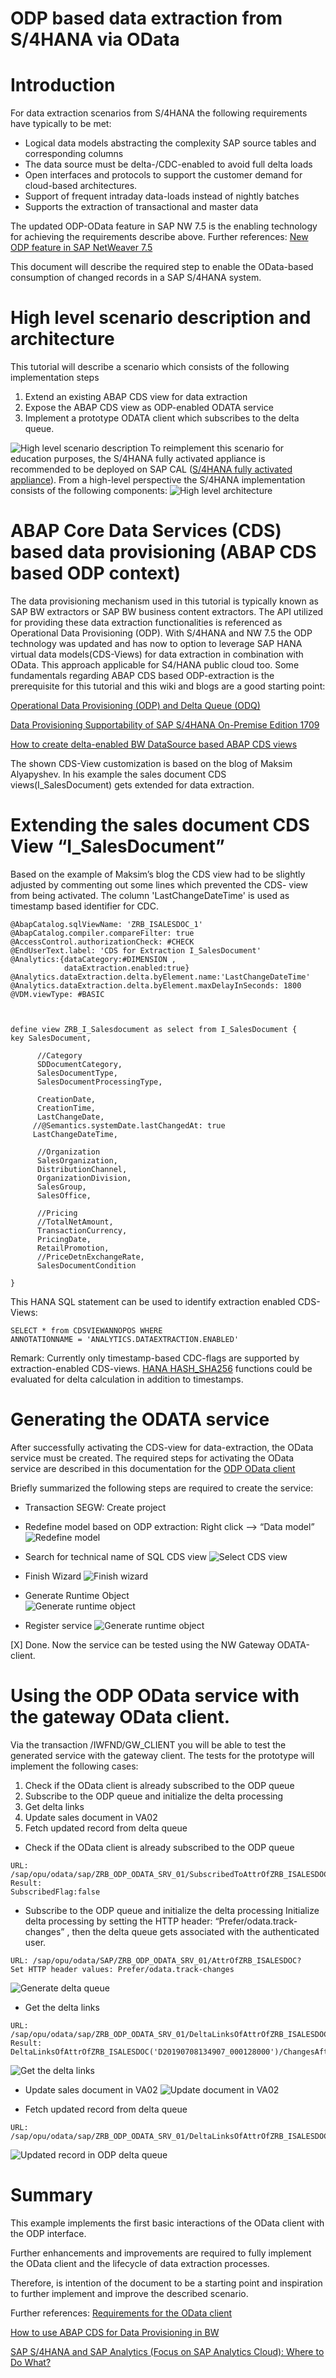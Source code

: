 # ODP based data extraction from S/4HANA via OData 

# Introduction 
For data extraction scenarios from S/4HANA the following requirements have typically to be met: 

* Logical data models abstracting the complexity SAP source tables and corresponding columns
* The data source must be delta-/CDC-enabled to avoid full delta loads 
* Open interfaces and protocols to support the customer demand for cloud-based architectures. 
* Support of frequent intraday data-loads instead of nightly batches
* Supports the extraction of transactional and master data 

The updated ODP-OData feature in SAP NW 7.5 is the enabling technology for achieving the requirements describe above. 
Further references: [New ODP feature in SAP NetWeaver 7.5]( https://wiki.scn.sap.com/wiki/display/BI/New+ODP+feature+in+SAP+NetWeaver+7.5)

This document will describe the required step to enable the OData-based consumption of changed records in a SAP S/4HANA system. 

# High level scenario description and architecture 
This tutorial will describe a scenario which consists of the following implementation steps 
1)	Extend an existing ABAP CDS view for data extraction
2)	Expose the ABAP CDS view as ODP-enabled ODATA service 
3)	Implement a prototype ODATA client which subscribes to the delta queue. 

![ High level scenario description]( https://github.com/ROBROICH/SAP_ODP_ODATA_CLIENT/blob/master/ODP_SCENARIO.jpg)
To reimplement this scenario for education purposes, the S/4HANA fully activated appliance is recommended to be deployed on SAP CAL ([S/4HANA fully activated appliance](https://blogs.sap.com/2018/12/12/sap-s4hana-fully-activated-appliance-create-your-sap-s4hana-1809-system-in-a-fraction-of-the-usual-setup-time/)). 
From a high-level perspective the S/4HANA implementation consists of the following components:
![ High level architecture]( https://github.com/ROBROICH/SAP_ODP_ODATA_CLIENT/blob/master/HIGH_LEVEL_ARCHITECTURE.PNG)

# ABAP Core Data Services (CDS) based data provisioning (ABAP CDS based ODP context)
The data provisioning mechanism used in this tutorial is typically known as SAP BW extractors or SAP BW business content extractors. The API utilized for providing these data extraction functionalities is referenced as Operational Data Provisioning (ODP). 
With S/4HANA and NW 7.5 the ODP technology was updated and has now to option to leverage SAP HANA virtual data models(CDS-Views) for data extraction in combination with OData. This approach applicable for S4/HANA public cloud too. 
Some fundamentals regarding ABAP CDS based ODP-extraction is the prerequisite for this tutorial and this wiki and blogs are a good starting point:

[Operational Data Provisioning (ODP) and Delta Queue (ODQ)]( https://wiki.scn.sap.com/wiki/pages/viewpage.action?pageId=449284646)

[Data Provisioning Supportability of SAP S/4HANA On-Premise Edition 1709
](https://blogs.sap.com/2016/07/07/data-extraction-supportability-of-sap-s4hana-on-premise-edition-1511-fps02/)

[How to create delta-enabled BW DataSource based ABAP CDS views
]( https://blogs.sap.com/2017/03/17/how-to-create-delta-enabled-bw-datasource-based-abap-cds-views/)

The shown CDS-View customization is based on the blog of Maksim Alyapyshev. In his example the sales document CDS views(I_SalesDocument) gets extended for data extraction. 

# Extending the sales document CDS View “I_SalesDocument”

Based on the example of Maksim’s blog the CDS view had to be slightly adjusted by commenting out some lines which prevented the CDS- view from being activated. 
The column 'LastChangeDateTime' is used as timestamp based identifier for CDC. 

```
@AbapCatalog.sqlViewName: 'ZRB_ISALESDOC_1'
@AbapCatalog.compiler.compareFilter: true
@AccessControl.authorizationCheck: #CHECK
@EndUserText.label: 'CDS for Extraction I_SalesDocument'
@Analytics:{dataCategory:#DIMENSION ,
            dataExtraction.enabled:true}
@Analytics.dataExtraction.delta.byElement.name:'LastChangeDateTime'
@Analytics.dataExtraction.delta.byElement.maxDelayInSeconds: 1800
@VDM.viewType: #BASIC

            

define view ZRB_I_Salesdocument as select from I_SalesDocument {
key SalesDocument,

      //Category
      SDDocumentCategory,
      SalesDocumentType,
      SalesDocumentProcessingType,

      CreationDate,
      CreationTime,
      LastChangeDate,
     //@Semantics.systemDate.lastChangedAt: true
     LastChangeDateTime,

      //Organization
      SalesOrganization,
      DistributionChannel,
      OrganizationDivision,
      SalesGroup,
      SalesOffice,
      
      //Pricing
      //TotalNetAmount,
      TransactionCurrency,
      PricingDate,
      RetailPromotion,
      //PriceDetnExchangeRate,
      SalesDocumentCondition
    
}   
```

This HANA SQL statement can be used to identify extraction enabled CDS-Views:
```
SELECT * from CDSVIEWANNOPOS WHERE 
ANNOTATIONNAME = 'ANALYTICS.DATAEXTRACTION.ENABLED'
```


Remark: 
Currently only timestamp-based CDC-flags are supported by extraction-enabled CDS-views.
[HANA HASH_SHA256](https://help.sap.com/viewer/4fe29514fd584807ac9f2a04f6754767/2.0.01/en-US/d22ecca9d2951014850492e8c88d498c.html/) functions could be evaluated for delta calculation in addition to timestamps. 

# Generating the ODATA service 

After successfully activating the CDS-view for data-extraction, the OData service must be created.
The required steps for activating the OData service are described in this documentation for the [ODP OData client]( https://help.sap.com/viewer/dd104a87ab9249968e6279e61378ff66/11.0.7/en-US/11853413cf124dde91925284133c007d.html) 

Briefly summarized the following steps are required to create the service:
* Transaction SEGW: Create project

* Redefine model based on ODP extraction: Right click --> “Data model” 
![ Redefine model]( https://github.com/ROBROICH/SAP_ODP_ODATA_CLIENT/blob/master/ODP_CREATE_MODEL_1.png)

* Search for technical name of SQL CDS view
![ Select CDS view]( https://github.com/ROBROICH/SAP_ODP_ODATA_CLIENT/blob/master/ODP_CREATE_MODEL_2.png)

* Finish Wizard 
![Finish wizard]( https://github.com/ROBROICH/SAP_ODP_ODATA_CLIENT/blob/master/ODP_CREATE_MODEL_3.jpg)

* Generate Runtime Object  
![Generate runtime object]( https://github.com/ROBROICH/SAP_ODP_ODATA_CLIENT/blob/master/ODP_CREATE_MODEL_4.png)

* Register service 
![Generate runtime object]( https://github.com/ROBROICH/SAP_ODP_ODATA_CLIENT/blob/master/ODP_CREATE_MODEL_5.png)

[X] Done. Now the service can be tested using the NW Gateway ODATA-client.

# Using the ODP OData service with the gateway OData client.
Via the transaction /IWFND/GW_CLIENT you will be able to test the generated service with the gateway client. 
The tests for the prototype will implement the following cases:
1)	Check if the OData client is already subscribed to the ODP queue 
2)	Subscribe to the ODP queue and initialize the delta processing 
3)	Get delta links
4)	Update sales document in VA02 
5)	Fetch updated record from delta queue 

* Check if the OData client is already subscribed to the ODP queue 
```
URL: 
/sap/opu/odata/sap/ZRB_ODP_ODATA_SRV_01/SubscribedToAttrOfZRB_ISALESDOC
Result: 
SubscribedFlag:false
```

*  Subscribe to the ODP queue and initialize the delta processing 
Initialize delta processing by setting the HTTP header: “Prefer/odata.track-changes”
, then the delta queue gets associated with the authenticated user. 
```
URL: /sap/opu/odata/SAP/ZRB_ODP_ODATA_SRV_01/AttrOfZRB_ISALESDOC?
Set HTTP header values: Prefer/odata.track-changes
```


![Generate delta queue]( https://github.com/ROBROICH/SAP_ODP_ODATA_CLIENT/blob/master/ODP_CREATE_MODEL_6.png)

* Get the delta links 
```
URL: 
/sap/opu/odata/sap/ZRB_ODP_ODATA_SRV_01/DeltaLinksOfAttrOfZRB_ISALESDOC
Result: 
DeltaLinksOfAttrOfZRB_ISALESDOC('D20190708134907_000128000')/ChangesAfter
```
![Get the delta links]( https://github.com/ROBROICH/SAP_ODP_ODATA_CLIENT/blob/master/ODP_CREATE_MODEL_7.png)

* Update sales document in VA02 
![Update document in VA02]( https://github.com/ROBROICH/SAP_ODP_ODATA_CLIENT/blob/master/ODP_CREATE_MODEL_8.png)

* Fetch updated record from delta queue 
```
URL: 
/sap/opu/odata/sap/ZRB_ODP_ODATA_SRV_01/DeltaLinksOfAttrOfZRB_ISALESDOC('D20190708134907_000128000')/ChangesAfter
```
![Updated record in ODP delta queue]( https://github.com/ROBROICH/SAP_ODP_ODATA_CLIENT/blob/master/ODP_CREATE_MODEL_9.png)
# Summary
This example implements the first basic interactions of the OData client with the ODP interface. 

Further enhancements and improvements are required to fully implement the OData client and the lifecycle of data extraction processes. 

Therefore, is intention of the document to be a starting point and inspiration to further implement and improve the described scenario. 

Further references: [Requirements for the OData client]( https://help.sap.com/viewer/dd104a87ab9249968e6279e61378ff66/11.0.7/en-US/50f4ee6253134d3cafa25b9444f0c5a9.html) 

[How to use ABAP CDS for Data Provisioning in BW](https://www.sap.com/documents/2017/06/50b7535e-bf7c-0010-82c7-eda71af511fa.html) 

[SAP S/4HANA and SAP Analytics (Focus on SAP Analytics Cloud): Where to Do What?](
https://blog.asug.com/hubfs/2019%20AC%20Slide%20Decks%20Thursday/ASUG82186%20-%20SAP%20S4HANA%20and%20SAP%20Analytics%20(Focus%20on%20SAP%20Analytics%20Cloud)%20Where%20to%20Do%20What.pdf) 








